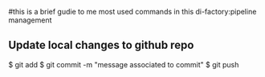 #this is a brief gudie to me most used commands in this di-factory:pipeline management
## Update local changes to github repo
$ git add <files>
$ git commit -m "message associated to commit"
$ git push


